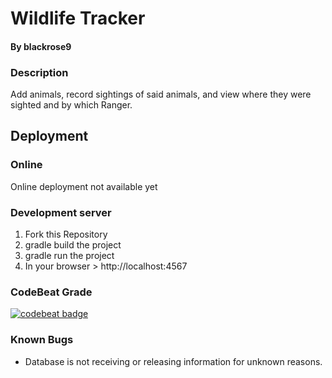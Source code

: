 # Wildlife Tracker
#### By blackrose9

### Description
Add animals, record sightings of said animals, and view where they were sighted and by which Ranger.

## Deployment
### Online
Online deployment not available yet
### Development server
1) Fork this Repository
2) gradle build the project
3) gradle run the project
4) In your browser > http://localhost:4567

### CodeBeat Grade
[![codebeat badge](https://codebeat.co/badges/be6b568a-3f56-463f-ae05-6cb8a21b3ada)](https://codebeat.co/projects/github-com-blackrose9-sturdy-wildlife-tracker-dev)

### Known Bugs
* Database is not receiving or releasing information for unknown reasons.